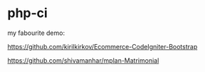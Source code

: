 # php-ci

my fabourite demo:

https://github.com/kirilkirkov/Ecommerce-CodeIgniter-Bootstrap

https://github.com/shivamanhar/mplan-Matrimonial
